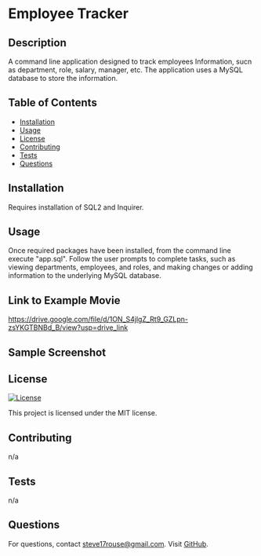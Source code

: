 # Employee Tracker

## Description
A command line application designed to track employees Information, sucn as department, role, salary, manager, etc. The application uses a MySQL database to store the information.

## Table of Contents
- [Installation](#installation)
- [Usage](#usage)
- [License](#license)
- [Contributing](#contributing)
- [Tests](#tests)
- [Questions](#questions)

## Installation
Requires installation of SQL2 and Inquirer.

## Usage
Once required packages have been installed, from the command line execute "app.sql". Follow the user prompts to complete tasks, such as viewing departments, employees, and roles, and making changes or adding information to the underlying MySQL database.


## Link to Example Movie
https://drive.google.com/file/d/1ON_S4jlgZ_Rt9_GZLpn-zsYKGTBNBd_B/view?usp=drive_link

## Sample Screenshot


## License
[![License](https://img.shields.io/badge/License-MIT-blue.svg)](LICENSE)

This project is licensed under the MIT license.

## Contributing
n/a


## Tests
n/a

## Questions
For questions, contact steve17rouse@gmail.com. Visit [GitHub](https://github.com/stever001).
